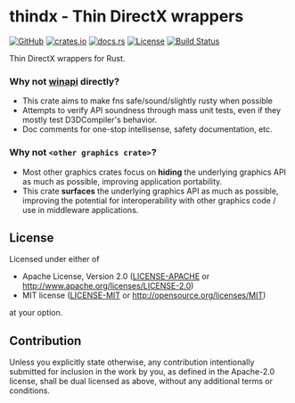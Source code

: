 # thindx - **Thin** **D**irect**X** wrappers

[![GitHub](https://img.shields.io/github/stars/MaulingMonkey/thindx.svg?label=GitHub&style=social)](https://github.com/MaulingMonkey/thindx)
[![crates.io](https://img.shields.io/crates/v/thindx.svg)](https://crates.io/crates/thindx)
[![docs.rs](https://docs.rs/thindx/badge.svg)](https://docs.rs/thindx)
[![License](https://img.shields.io/crates/l/thindx.svg)](https://github.com/MaulingMonkey/thindx)
[![Build Status](https://github.com/MaulingMonkey/thindx/workflows/Rust/badge.svg)](https://github.com/MaulingMonkey/thindx/actions?query=workflow%3Arust)
<!-- [![dependency status](https://deps.rs/repo/github/MaulingMonkey/thindx/status.svg)](https://deps.rs/repo/github/MaulingMonkey/thindx) -->

Thin DirectX wrappers for Rust.

### Why not [winapi] directly?

*   This crate aims to make fns safe/sound/slightly rusty when possible
*   Attempts to verify API soundness through mass unit tests, even if they mostly test D3DCompiler's behavior.
*   Doc comments for one-stop intellisense, safety documentation, etc.

### Why not `<other graphics crate>`?

*   Most other graphics crates focus on **hiding** the underlying graphics API as much as possible, improving application portability.
*   This crate **surfaces** the underlying graphics API as much as possible, improving the potential for interoperability with other graphics code / use in middleware applications.



<h2 name="license">License</h2>

Licensed under either of

* Apache License, Version 2.0 ([LICENSE-APACHE](LICENSE-APACHE) or http://www.apache.org/licenses/LICENSE-2.0)
* MIT license ([LICENSE-MIT](LICENSE-MIT) or http://opensource.org/licenses/MIT)

at your option.



<h2 name="contribution">Contribution</h2>

Unless you explicitly state otherwise, any contribution intentionally submitted
for inclusion in the work by you, as defined in the Apache-2.0 license, shall be
dual licensed as above, without any additional terms or conditions.



<!-- references -->
[winapi]:                   http://docs.rs/winapi/0.3/
